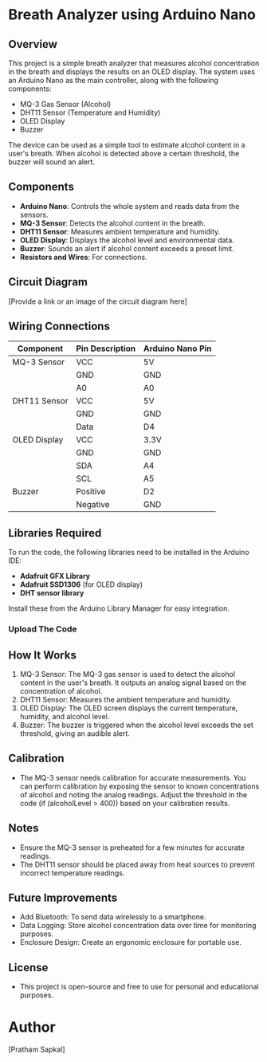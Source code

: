 # Breath Analyzer using Arduino Nano

## Overview
This project is a simple breath analyzer that measures alcohol concentration in the breath and displays the results on an OLED display. The system uses an Arduino Nano as the main controller, along with the following components:
- MQ-3 Gas Sensor (Alcohol)
- DHT11 Sensor (Temperature and Humidity)
- OLED Display
- Buzzer

The device can be used as a simple tool to estimate alcohol content in a user's breath. When alcohol is detected above a certain threshold, the buzzer will sound an alert.

## Components
- **Arduino Nano**: Controls the whole system and reads data from the sensors.
- **MQ-3 Sensor**: Detects the alcohol content in the breath.
- **DHT11 Sensor**: Measures ambient temperature and humidity.
- **OLED Display**: Displays the alcohol level and environmental data.
- **Buzzer**: Sounds an alert if alcohol content exceeds a preset limit.
- **Resistors and Wires**: For connections.

## Circuit Diagram
[Provide a link or an image of the circuit diagram here]

## Wiring Connections

| Component       | Pin Description | Arduino Nano Pin |
|-----------------|-----------------|------------------|
| MQ-3 Sensor     | VCC             | 5V               |
|                 | GND             | GND              |
|                 | A0              | A0               |
| DHT11 Sensor    | VCC             | 5V               |
|                 | GND             | GND              |
|                 | Data            | D4               |
| OLED Display    | VCC             | 3.3V             |
|                 | GND             | GND              |
|                 | SDA             | A4               |
|                 | SCL             | A5               |
| Buzzer          | Positive        | D2               |
|                 | Negative        | GND              |

## Libraries Required
To run the code, the following libraries need to be installed in the Arduino IDE:
- **Adafruit GFX Library**
- **Adafruit SSD1306** (for OLED display)
- **DHT sensor library**

Install these from the Arduino Library Manager for easy integration.
### Upload The Code

## How It Works
1. MQ-3 Sensor: The MQ-3 gas sensor is used to detect the alcohol content in the user's breath. It outputs an analog signal based on the concentration of alcohol.
2. DHT11 Sensor: Measures the ambient temperature and humidity.
3. OLED Display: The OLED screen displays the current temperature, humidity, and alcohol level.
4. Buzzer: The buzzer is triggered when the alcohol level exceeds the set threshold, giving an audible alert.

## Calibration
- The MQ-3 sensor needs calibration for accurate measurements. You can perform calibration by exposing the sensor to known concentrations of alcohol and noting the analog readings. Adjust the threshold in the code (if (alcoholLevel > 400)) based on your calibration results.

## Notes
- Ensure the MQ-3 sensor is preheated for a few minutes for accurate readings.
- The DHT11 sensor should be placed away from heat sources to prevent incorrect temperature readings.

## Future Improvements
- Add Bluetooth: To send data wirelessly to a smartphone.
- Data Logging: Store alcohol concentration data over time for monitoring purposes.
- Enclosure Design: Create an ergonomic enclosure for portable use.

## License
- This project is open-source and free to use for personal and educational purposes.

# Author
[Pratham Sapkal]

